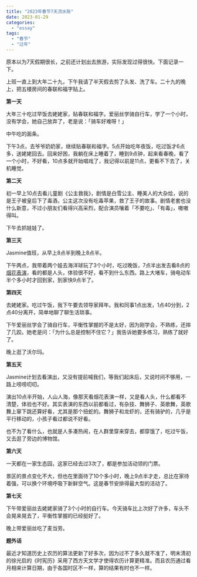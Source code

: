 ```yaml
---
title: "2023年春节7天流水账"
date: 2023-01-29
categories: 
  - "essay"
tags: 
  - "春节"
  - "过年"
---
```


原本以为7天假期很长，之前还计划出去旅游，实际发现过得很快。下面记录一下。

上班一直上到大年二十九，下午我请了半天假去剪了头发、洗了车。二十九的晚上，把五楼房间的春联和福字贴上。

**第一天**

大年三十吃过早饭去姥姥家，贴春联和福字。爱丽丝学骑自行车，学了一个小时，没有学会，她自己放弃了，老是说：「骑车好难呀！」

中午吃的面条。

下午3点，去爷爷奶奶家，继续贴春联和福字。5点开始吃年夜饭，吃过饭才6点多，送姥姥回去。回来好困，我躺在床上睡着了，睡到9点钟，起来看春晚，看了一个小时，不好看，10点多就开始唱戏了，我记得以前是11点，更看不下去了，关机睡觉。

**第二天**

初一早上10点去看儿童剧《公主救我》，剧情是白雪公主、睡美人的大杂烩，说的是王子被皇后下了毒酒，公主这次没有吃毒苹果，救了王子的故事。剧情老套也没什么新意，不过小朋友们看得兴高采烈，配合演员嚷着「不要吃」、「有毒」，嗷嗷得叫。

下午去抓娃娃了。

**第三天**

Jasmine值班，从早上8点半到晚上8点半。

下午两点，我带着两个娃去海洋球玩了3个小时，吃过晚饭，7点半出发去看8点的[烟花表演](https://www.jfsay.com/archives/2284.html)，看的都是人头，体验很不好，看不到什么东西。路上大堵车，骑电动车半个多小时才回到家，到家快9点半了。

**第四天**

去姥姥家。吃过午饭，我下午要去领导家拜年。我和同事1点出发，1点40分到，2点40分离开，简单地聊了聊生活琐事。

下午爱丽丝学会了骑自行车，平衡性掌握的不是太好，因为刚学会，不熟练，还摔了几跤。她老是问：「为什么总是控制不住它？」我告诉她要多练习，熟练了就好了。

晚上逛了沃尔玛。

**第五天**

Jasmine计划去看演出，又没有提前喊我们，等我们起床后，又说时间不够用，一路上唠唠叨叨。

演出10点半开始，人山人海，像那天看烟花表演一样，又是看人头，什么都看不清楚，体验也不好。其实表演的东西以前都看过，有杂技、舞狮子、英歌舞，英歌舞上窜下跳还算好看，尤其是那个扭蛇的。舞狮子和龙虾的，还有骑驴的，几乎是平行移动的，小孩子看过都说不好看。

也不为了看什么，也就是人多凑热闹，在人群里穿来穿去，都穿饿了，吃过午饭，又去逛了旁边的博物馆。

**第六天**

一天都在一家生态园，这家已经去过3次了，都是参加活动领的门票。

景区的景点变化不大，但也在里面待了10个多小时，晚上9点半才走，总比在家待着强，可以换个环境呼吸下新鲜空气。这是春节安排得最大型的活动了。

**第七天**

下午带爱丽丝去姥姥家骑了3个小时的自行车。今天骑车比上次好了许多，车头不会晃来晃去了，平衡性掌握的已经挺好了。

晚上带爱丽丝吃了麦当劳。

**题外话**

最近才知道历史上农历的算法更新了好多次，因为过不了多久就不准了，明末清初的徐光启的《时宪历》采用了西方天文学才使得农历计算更精准。而且农历通过看月相来计算日期，由于各国时区不一样，算的结果有时也不一样。
